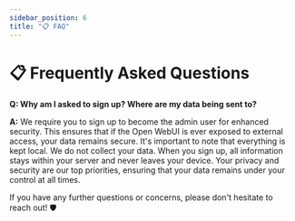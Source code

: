 ```yaml
---
sidebar_position: 6
title: "📋 FAQ"
---
```


# 📋 Frequently Asked Questions

**Q: Why am I asked to sign up? Where are my data being sent to?**

**A:** We require you to sign up to become the admin user for enhanced security. This ensures that if the Open WebUI is ever exposed to external access, your data remains secure. It's important to note that everything is kept local. We do not collect your data. When you sign up, all information stays within your server and never leaves your device. Your privacy and security are our top priorities, ensuring that your data remains under your control at all times.

If you have any further questions or concerns, please don't hesitate to reach out! 🛡️
